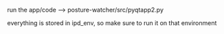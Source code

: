 run the app/code --> posture-watcher/src/pyqtapp2.py

everything is stored in ipd_env, so make sure to run it on that environment